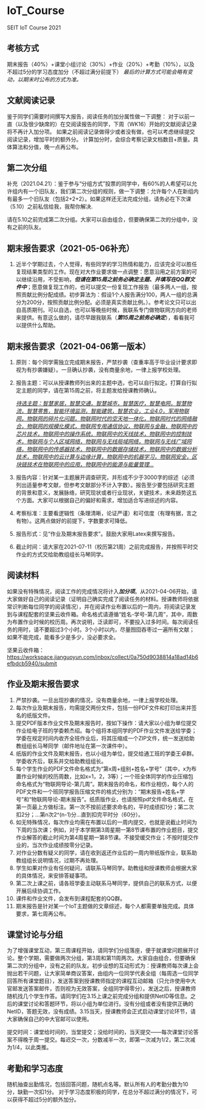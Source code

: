 # IoT_Course
 SEIT IoT Course 2021
## 考核方式
期末报告（40%）+课堂小组讨论（30%）+作业（20%）+考勤（10%），以及不超过5分的学习态度加分（不超过满分前提下）
*最后的计算方式可能会略有变动，以期末时公布的方式为准。*

## 文献阅读记录
鉴于同学们需要时间撰写大报告，阅读任务的加分属性做一下调整：
对于以前一直（以及很少缺席的）在交阅读报告的同学，下周（WK16）开始的文献阅读记录将不再计入加分项。
如果之前阅读记录做得少或者没有做，也可以考虑继续提交阅读记录，增加平时的额外分。
计算加分时，会综合考察记录文档数目+质量。具体算法和分值，晚一点再公布。

## 第二次分组

补充（2021.04.21）：鉴于参与“分组方式”投票的同学中，有60%的人希望可以允许组内有一个旧队友，我们第二次分组的规则，做一下调整：允许每个人在新组内有最多一个旧队友（包括2+2+2）。如果这样还无法完成分组，请务必在下次课（5.10）之前私信给我，我帮你解决.

请在5.10之前完成第二次分组。大家可以自由组合，但要确保第二次的分组中，没有之前的队友。

## 期末报告要求（2021-05-06补充）

1. 近半个学期过去，个人觉得，有些同学的学习热情和能力，应该完全可以胜任复现结果类型的工作。现在对大作业要求做一点调整：愿意沿用之前方案的可以继续沿用，不受影响，***但请在第15周之前务必确定主题、并填写在QQ群文件中***；愿意做复现工作的，也可以提交一份复现工作报告（最多两人一组，按照贡献比例分配成绩。初步算法为：假设1个人报告满分100，两人一组的总满分为200分，按照贡献比例分配。必须是真实贡献比例。）。参考论文只可以出自高质期刊。可以自选，也可以等晚些时候，我联系专门做物联网方向的老师来提供。有意这么做的，请尽早跟我联系（***第15周之前务必确定***），看看我可以提供什么帮助。

## 期末报告要求（2021-04-06第一版本）

1. 原则：每个同学需独立完成期末报告，严禁抄袭（查重率高于毕业设计要求即视为有抄袭嫌疑）。一旦确认抄袭，没有商量余地，一律上报学校处理。
2. 报告主题：可以从授课教师列出来的主题中选，也可以自行拟定。打算自行拟定主题的同学，请在第15周之前，将主题发给授课教师确认。

   <u>*待选主题：智慧家居，智慧交通，智慧城市，智慧医疗，智慧电网，智慧物流，智慧零售，智能环境监测，智能建筑，智慧农业，工业4.0，军用物联网，物联网的碎片化问题，物联网时代的空天地一体化，物联网时代的网络融合，物联网的规模化模式，物联网专用通信协议，物联网与金融，物联网中的芯片技术，物联网中的操作系统，物联网中的天线技术，物联网中的控制技术，物联网与个人区域网络，物联网与无线局域网络，物联网与无线广域网络，物联网中的传感器技术，物联网中的数据存储技术，物联网中的数据分析技术，物联网中的云计算与边缘计算，物联网中的机器学习，物联网安全，区块链技术在物联网中的应用，物联网中的能源与能量管理...*</u>
   
3. 报告内容：针对某一主题展开调查研究，并形成不少于3000字的综述（必须列出适量参考文献，但参考文献部分不计入字数）。报告至少要包括研究主题的背景和意义，发展脉络，研究现状或者行业现状，关键技术，未来趋势这五个方面。大家可以根据自己的偏好和需求，增加适合写进综述的内容。
4. 考察标准：主要看逻辑性（条理清晰，论证严谨）和可信度（有理有据，言之有物）。这两点做好的前提下，字数要求可降低。
5. 报告形式：见“作业及期末报告要求”。鼓励大家用Latex来撰写报告。
6. 截止时间：请大家在2021-07-11（校历第21周）之前完成报告，并按照平时交作业的方式交给助教组组长马琴同学。

## 阅读材料

如果没有特殊情况，阅读工作的完成情况将计入***加分项***。从2021-04-06开始，请大家做好自己的阅读记录（证明自己确实完成了阅读任务的材料。授课教师将依据常识判断每位同学的阅读情况），并在阅读作业布置以后的一周内，将阅读记录发到与课程配套的坚果云收件箱。命名格式请遵循“姓名-学号-第几周”，其中，周数为布置作业时候的校历周。再次说明，泛读即可，不要投入过多时间。每次阅读任务的用时，请不要超过3个小时。3个小时以内，尽量囫囵吞枣过一遍所有文献；如果不能完成，能看多少是多少，没必要求全。

坚果云收件箱：https://workspace.jianguoyun.com/inbox/collect/0a750d9038814a18ad14b6efbdcb5940/submit

## 作业及期末报告要求

 1. 严禁抄袭。一旦出现抄袭的情况，没有商量余地，一律上报学校处理。
 2. 每次作业及期末报告，均需提交两份文件，包括一份PDF文件和打印出来并签名的纸版文件。
 3. 提交PDF版本作业文件及期末报告时，按如下操作：请大家以小组为单位提交作业给电子班的学委赖杰绍。每个组将本组同学的PDF作业文件发送给学委；学委在规定时间内收齐全班作业后，将其压缩成一个ZIP文件，统一发送给助教组组长马琴同学（邮件地址在第一次课件中）。
  4. 纸版的作业文件及期末报告，也以小组为单位，提交给通工班的学委王卓群。学委收齐后，联系并交给助教组组长。
  5. 每个学生作业的PDF文件命名格式为“第x周+组别+姓名+学号”（其中，x为布置作业时候的校历周数，比如x=1，2，3等）；一个班全体同学的作业压缩包命名格式为“物联网导论-第几周”。期末报告的命名，和作业相仿，每个人的PDF文件和一个班同学报告压缩文件的格式分别为：“期末报告+姓名+学号”和“物联网导论-期末报告”。纸质版作业，也请按照pdf文件命名格式，在第一页最上方做标注。第一次不按前述要求命名的，平时成绩扣1分；第二次扣2分；...第n次2^(n-1)分...直到扣完平时分（60分）。
  6. 如无特殊情况，每次作业均需在布置以后的一周内提交，也就是说截止时间为下周的当次课；例如，对于本学期第3周星期一第8节课布置的作业题目，提交作业解答的截止时间为第4周星期一第8节课。不接受缓交作业；不按时提交作业的，当次作业成绩按零分记录。
  7. 对作业分数有疑义的同学，请在收到返还作业后的一周内带纸版作业，联系助教组组长说明情况，过期不再处理。
  8. 学生如果对作业有任何疑问，请联系马琴同学。助教组和授课教师会根据大家的具体情况，来安排答疑事项。
  9. 第二次上课之前，请各班学委主动联系马琴同学，提供自己的联系方式，以便开展后续协调工作。
  10. 课件和作业文件，会发布到课程配套的QQ群。
  11. 期末报告是针对某一个IoT主题做的文章综述，每个人都需要单独完成。具体要求，第七周再公布。

## 课堂讨论与分组
为了增强课堂互动，第三周课程开始，请同学们分组落座，便于就课堂问题展开讨论。整个学期，需要做两次分组，第3周和第11周两次。大家自由组合，但要确保第二次的分组中，没有之前的队友。初步设想的互动形式为：授课教师每次课上会抛出若干问题，让大家简单商议答案，由组内一位同学代表全组（每周选一位同学回答所有课堂题目），发送答案到授课教师指定的课程互动邮箱（只允许使用中大官邮发送答案邮件，否则视为无效答案，全组同学得零分）。发送之后，授课教师随机找几个学生作答。请同学们在3.15上课之前完成分组和提供NetID等信息。之后的课堂讨论和答题环节，将以小组为单位进行。没有分组或者没有提供正确的NetID，答题无效，没有成绩。3.15当天，授课教师会正式启动课堂讨论环节，请大家确保自己的中大官邮可以使用。

提交时间：课堂给时间的，当堂提交；没给时间的，当天提交——每次课堂讨论答案不得晚于周一提交。每迟交一次，分数减半一次，即第一次减为1/2，第二次减为1/4，以此类推。

## 考勤和学习态度
随机抽查出勤情况，包括回答问题，随机点名等。默认所有人的考勤分数为10分，缺勤一次扣1分。
对于学习态度积极的同学，在总分不超过满分的情况下，可以获得不超过5分的额外加分。
